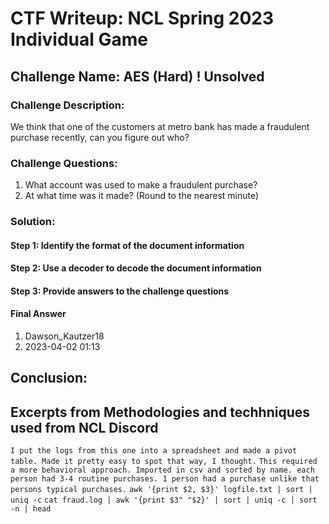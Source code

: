 # CTF Writeup: NCL Spring 2023 Individual Game

## Challenge Name: AES (Hard) ! Unsolved

### Challenge Description:

We think that one of the customers at metro bank has made a fraudulent purchase recently, can you figure out who?

### Challenge Questions:

1. What account was used to make a fraudulent purchase?
2. At what time was it made? (Round to the nearest minute)


### Solution:



#### Step 1: Identify the format of the document information



#### Step 2: Use a decoder to decode the document information



#### Step 3: Provide answers to the challenge questions

#### Final Answer

1. Dawson_Kautzer18
2. 2023-04-02 01:13


## Conclusion:

## Excerpts from Methodologies and techhniques used from NCL Discord
`I put the logs from this one into a spreadsheet and made a pivot table. Made it pretty easy to spot that way, I thought.`
`This required a more behavioral approach. Imported in csv and sorted by name. each person had 3-4 routine purchases. 1 person had a purchase unlike that persons typical purchases.`
`awk '{print $2, $3}' logfile.txt | sort | uniq -c`
`cat fraud.log | awk '{print $3" "$2}' | sort | uniq -c | sort -n | head`
